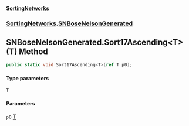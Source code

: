#### [SortingNetworks](./index.md 'index')
### [SortingNetworks](./SortingNetworks.md 'SortingNetworks').[SNBoseNelsonGenerated](./SortingNetworks-SNBoseNelsonGenerated.md 'SortingNetworks.SNBoseNelsonGenerated')
## SNBoseNelsonGenerated.Sort17Ascending&lt;T&gt;(T) Method
```csharp
public static void Sort17Ascending<T>(ref T p0);
```
#### Type parameters
<a name='SortingNetworks-SNBoseNelsonGenerated-Sort17Ascending-T-(T)-T'></a>
`T`  
  
#### Parameters
<a name='SortingNetworks-SNBoseNelsonGenerated-Sort17Ascending-T-(T)-p0'></a>
`p0` [T](#SortingNetworks-SNBoseNelsonGenerated-Sort17Ascending-T-(T)-T 'SortingNetworks.SNBoseNelsonGenerated.Sort17Ascending&lt;T&gt;(T).T')  
  
